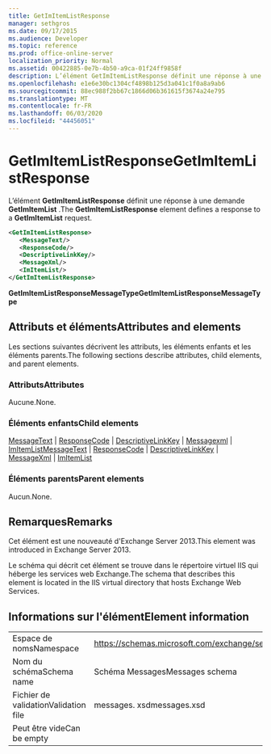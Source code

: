```yaml
---
title: GetImItemListResponse
manager: sethgros
ms.date: 09/17/2015
ms.audience: Developer
ms.topic: reference
ms.prod: office-online-server
localization_priority: Normal
ms.assetid: 00422885-0e7b-4b50-a9ca-01f24ff9858f
description: L’élément GetImItemListResponse définit une réponse à une demande GetImItemList.
ms.openlocfilehash: e1e6e30bc1304cf4898b125d3a041c1f0a8a9ab6
ms.sourcegitcommit: 88ec988f2bb67c1866d06b361615f3674a24e795
ms.translationtype: MT
ms.contentlocale: fr-FR
ms.lasthandoff: 06/03/2020
ms.locfileid: "44456051"
---
```

# <a name="getimitemlistresponse"></a><span data-ttu-id="b7368-103">GetImItemListResponse</span><span class="sxs-lookup"><span data-stu-id="b7368-103">GetImItemListResponse</span></span>

<span data-ttu-id="b7368-104">L’élément **GetImItemListResponse** définit une réponse à une demande **GetImItemList** .</span><span class="sxs-lookup"><span data-stu-id="b7368-104">The **GetImItemListResponse** element defines a response to a **GetImItemList** request.</span></span> 
  
```XML
<GetImItemListResponse>
   <MessageText/>
   <ResponseCode/>
   <DescriptiveLinkKey/>
   <MessageXml/>
   <ImItemList/>
</GetImItemListResponse>
```

 <span data-ttu-id="b7368-105">**GetImItemListResponseMessageType**</span><span class="sxs-lookup"><span data-stu-id="b7368-105">**GetImItemListResponseMessageType**</span></span>
## <a name="attributes-and-elements"></a><span data-ttu-id="b7368-106">Attributs et éléments</span><span class="sxs-lookup"><span data-stu-id="b7368-106">Attributes and elements</span></span>

<span data-ttu-id="b7368-107">Les sections suivantes décrivent les attributs, les éléments enfants et les éléments parents.</span><span class="sxs-lookup"><span data-stu-id="b7368-107">The following sections describe attributes, child elements, and parent elements.</span></span>
  
### <a name="attributes"></a><span data-ttu-id="b7368-108">Attributs</span><span class="sxs-lookup"><span data-stu-id="b7368-108">Attributes</span></span>

<span data-ttu-id="b7368-109">Aucune.</span><span class="sxs-lookup"><span data-stu-id="b7368-109">None.</span></span>
  
### <a name="child-elements"></a><span data-ttu-id="b7368-110">Éléments enfants</span><span class="sxs-lookup"><span data-stu-id="b7368-110">Child elements</span></span>

<span data-ttu-id="b7368-111">[MessageText](messagetext.md)  |  [ResponseCode](responsecode.md)  |  [DescriptiveLinkKey](descriptivelinkkey.md)  |  [Messagexml](messagexml.md)  |  [ImItemList](imitemlist.md)</span><span class="sxs-lookup"><span data-stu-id="b7368-111">[MessageText](messagetext.md) | [ResponseCode](responsecode.md) | [DescriptiveLinkKey](descriptivelinkkey.md) | [MessageXml](messagexml.md) | [ImItemList](imitemlist.md)</span></span>
  
### <a name="parent-elements"></a><span data-ttu-id="b7368-112">Éléments parents</span><span class="sxs-lookup"><span data-stu-id="b7368-112">Parent elements</span></span>

<span data-ttu-id="b7368-113">Aucun.</span><span class="sxs-lookup"><span data-stu-id="b7368-113">None.</span></span>
  
## <a name="remarks"></a><span data-ttu-id="b7368-114">Remarques</span><span class="sxs-lookup"><span data-stu-id="b7368-114">Remarks</span></span>

<span data-ttu-id="b7368-115">Cet élément est une nouveauté d'Exchange Server 2013.</span><span class="sxs-lookup"><span data-stu-id="b7368-115">This element was introduced in Exchange Server 2013.</span></span>
  
<span data-ttu-id="b7368-116">Le schéma qui décrit cet élément se trouve dans le répertoire virtuel IIS qui héberge les services web Exchange.</span><span class="sxs-lookup"><span data-stu-id="b7368-116">The schema that describes this element is located in the IIS virtual directory that hosts Exchange Web Services.</span></span>
  
## <a name="element-information"></a><span data-ttu-id="b7368-117">Informations sur l'élément</span><span class="sxs-lookup"><span data-stu-id="b7368-117">Element information</span></span>

|||
|:-----|:-----|
|<span data-ttu-id="b7368-118">Espace de noms</span><span class="sxs-lookup"><span data-stu-id="b7368-118">Namespace</span></span>  <br/> |https://schemas.microsoft.com/exchange/services/2006/messages  <br/> |
|<span data-ttu-id="b7368-119">Nom du schéma</span><span class="sxs-lookup"><span data-stu-id="b7368-119">Schema name</span></span>  <br/> |<span data-ttu-id="b7368-120">Schéma Messages</span><span class="sxs-lookup"><span data-stu-id="b7368-120">Messages schema</span></span>  <br/> |
|<span data-ttu-id="b7368-121">Fichier de validation</span><span class="sxs-lookup"><span data-stu-id="b7368-121">Validation file</span></span>  <br/> |<span data-ttu-id="b7368-122">messages. xsd</span><span class="sxs-lookup"><span data-stu-id="b7368-122">messages.xsd</span></span>  <br/> |
|<span data-ttu-id="b7368-123">Peut être vide</span><span class="sxs-lookup"><span data-stu-id="b7368-123">Can be empty</span></span>  <br/> ||
   

